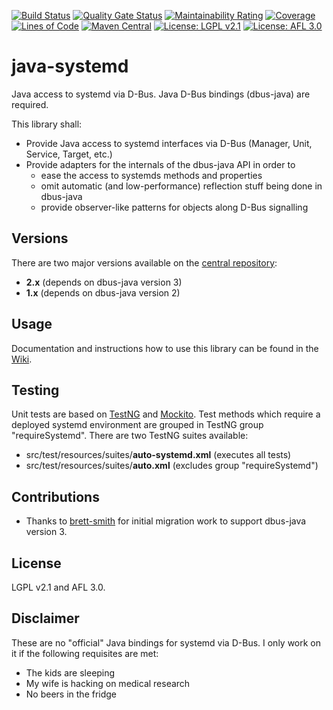 [![Build Status](https://github.com/thjomnx/java-systemd/actions/workflows/ci.yml/badge.svg)](https://github.com/thjomnx/java-systemd/actions)
[![Quality Gate Status](https://sonarcloud.io/api/project_badges/measure?project=com.github.thjomnx%3Ajava-systemd&metric=alert_status)](https://sonarcloud.io/dashboard?id=com.github.thjomnx%3Ajava-systemd)
[![Maintainability Rating](https://sonarcloud.io/api/project_badges/measure?project=com.github.thjomnx%3Ajava-systemd&metric=sqale_rating)](https://sonarcloud.io/dashboard?id=com.github.thjomnx%3Ajava-systemd)
[![Coverage](https://sonarcloud.io/api/project_badges/measure?project=com.github.thjomnx%3Ajava-systemd&metric=coverage)](https://sonarcloud.io/dashboard?id=com.github.thjomnx%3Ajava-systemd)
[![Lines of Code](https://sonarcloud.io/api/project_badges/measure?project=com.github.thjomnx%3Ajava-systemd&metric=ncloc)](https://sonarcloud.io/dashboard?id=com.github.thjomnx%3Ajava-systemd)
[![Maven Central](https://img.shields.io/maven-central/v/com.github.thjomnx/java-systemd.svg)](https://maven-badges.herokuapp.com/maven-central/com.github.thjomnx/java-systemd)
[![License: LGPL v2.1](https://img.shields.io/badge/license-LGPL%20v2-blue.svg)](https://www.gnu.org/licenses/old-licenses/lgpl-2.1)
[![License: AFL 3.0](https://img.shields.io/badge/license-AFL%203.0-yellow.svg)](https://opensource.org/licenses/AFL-3.0)

# java-systemd

Java access to systemd via D-Bus. Java D-Bus bindings (dbus-java) are required.

This library shall:
- Provide Java access to systemd interfaces via D-Bus (Manager, Unit, Service, Target, etc.)
- Provide adapters for the internals of the dbus-java API in order to
    - ease the access to systemds methods and properties
    - omit automatic (and low-performance) reflection stuff being done in dbus-java
    - provide observer-like patterns for objects along D-Bus signalling

## Versions

There are two major versions available on the [central repository](https://search.maven.org/artifact/com.github.thjomnx/java-systemd):

- **2.x** (depends on dbus-java version 3)
- **1.x** (depends on dbus-java version 2)

## Usage

Documentation and instructions how to use this library can be found in the [Wiki](https://github.com/thjomnx/java-systemd/wiki).

## Testing

Unit tests are based on [TestNG](http://testng.org/doc/index.html) and [Mockito](http://mockito.org/). Test methods which require
a deployed systemd environment are grouped in TestNG group "requireSystemd". There are two TestNG suites available:
- src/test/resources/suites/**auto-systemd.xml** (executes all tests)
- src/test/resources/suites/**auto.xml** (excludes group "requireSystemd")

## Contributions

- Thanks to [brett-smith](https://github.com/brett-smith) for initial migration work to support dbus-java version 3.

## License

LGPL v2.1 and AFL 3.0.

## Disclaimer

These are no "official" Java bindings for systemd via D-Bus. I only work on it if the following requisites are met:
- The kids are sleeping
- My wife is hacking on medical research
- No beers in the fridge
